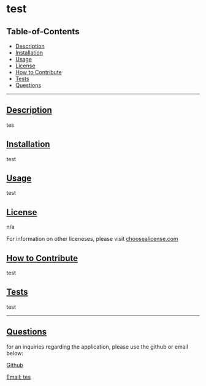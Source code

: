 
  # test

  

  ## Table-of-Contents
  - [Description](#description)
  - [Installation](#installation)
  - [Usage](#usage)
  - [License](#license)
  - [How to Contribute](#how-to-contribute)
  - [Tests](#tests)
  - [Questions](#questions)

  ---

  ## [Description](#table-of-contents)
  tes

  ## [Installation](#table-of-contents)
  test

  ## [Usage](#table-of-contents)
  test

  ## [License](#table-of-contents)
  n/a

  For information on other liceneses, please visit
  [choosealicense.com](https://choosealicense.com/)

  ## [How to Contribute](#table-of-contents)
  test

  ## [Tests](#table-of-contents)
   test

   ---
  ## [Questions](#table-of-contents)
  for an inquiries regarding the application, please use the github or email below: 

  [Github](http://github.com/test)

  [Email: tes](mailto:tes)


